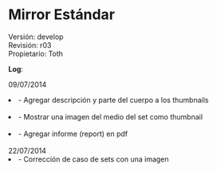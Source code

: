 Mirror Estándar
======
Versión: develop<br />
Revisión: r03<br />
Propietario: Toth

<strong>Log</strong>: <br />

09/07/2014      
<li>- Agregar descripción y parte del cuerpo a los thumbnails</li><br />
<li>- Mostrar una imagen del medio del set como thumbnail</li><br />
<li>- Agregar informe (report) en pdf</li><br />
22/07/2014
<li>- Corrección de caso de sets con una imagen</li><br />